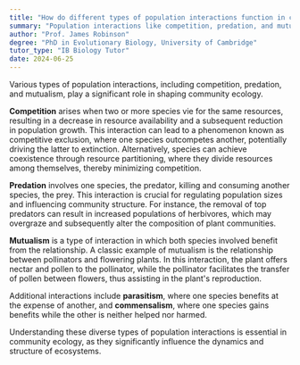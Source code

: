 ```yaml
---
title: "How do different types of population interactions function in community ecology?"
summary: "Population interactions like competition, predation, and mutualism significantly influence community ecology, affecting species dynamics, relationships, and overall ecosystem structure."
author: "Prof. James Robinson"
degree: "PhD in Evolutionary Biology, University of Cambridge"
tutor_type: "IB Biology Tutor"
date: 2024-06-25
---
```


Various types of population interactions, including competition, predation, and mutualism, play a significant role in shaping community ecology.

**Competition** arises when two or more species vie for the same resources, resulting in a decrease in resource availability and a subsequent reduction in population growth. This interaction can lead to a phenomenon known as competitive exclusion, where one species outcompetes another, potentially driving the latter to extinction. Alternatively, species can achieve coexistence through resource partitioning, where they divide resources among themselves, thereby minimizing competition.

**Predation** involves one species, the predator, killing and consuming another species, the prey. This interaction is crucial for regulating population sizes and influencing community structure. For instance, the removal of top predators can result in increased populations of herbivores, which may overgraze and subsequently alter the composition of plant communities.

**Mutualism** is a type of interaction in which both species involved benefit from the relationship. A classic example of mutualism is the relationship between pollinators and flowering plants. In this interaction, the plant offers nectar and pollen to the pollinator, while the pollinator facilitates the transfer of pollen between flowers, thus assisting in the plant's reproduction.

Additional interactions include **parasitism**, where one species benefits at the expense of another, and **commensalism**, where one species gains benefits while the other is neither helped nor harmed.

Understanding these diverse types of population interactions is essential in community ecology, as they significantly influence the dynamics and structure of ecosystems.
    
